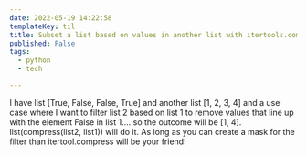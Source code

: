 ```yaml
---
date: 2022-05-19 14:22:58
templateKey: til
title: Subset a list based on values in another list with itertools.compress
published: False
tags:
  - python
  - tech

---
```


I have list [True, False, False, True] and another list [1, 2, 3, 4] and a use case where I want to filter list 2 based on list 1 to remove values that line up with the element False in list 1.... so the outcome will be [1, 4]. list(compress(list2, list1)) will do it. As long as you can create a mask for the filter than itertool.compress will be your friend!
